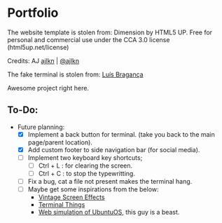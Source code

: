 # Portfolio

The website template is stolen from: Dimension by HTML5 UP. Free for personal and commercial use under the CCA 3.0 license (html5up.net/license)
  
Credits: AJ [ajlkn](https://aj.lkn.io/) | [@ajlkn](https://twitter.com/ajlkn)
  
The fake terminal is stolen from: [Luís Bragança](https://github.com/luisbraganca/fake-terminal-website)
 
Awesome project right here.

## To-Do:

- Future planning:
  - [x] Implement a back button for terminal. (take you back to the main page/parent location).
  - [x] Add custom footer to side navigation bar (for social media).
  - [ ] Implement two keyboard key shortcuts;
    - [ ] Ctrl + L : for clearing the screen.
    - [ ] Ctrl + C : to stop the typewritting.
  - [ ] Fix a bug, cat a file not present makes the terminal hang.
  - [ ] Maybe get some inspirations from the below:
    - [Vintage Screen Effects](https://codepen.io/collection/AeGGxz) 
    - [Terminal Things](https://codepen.io/collection/Mgrkmw)
    - [Web simulation of UbuntuOS](https://github.com/vivek9patel/vivek9patel.github.io), this guy is a beast.

